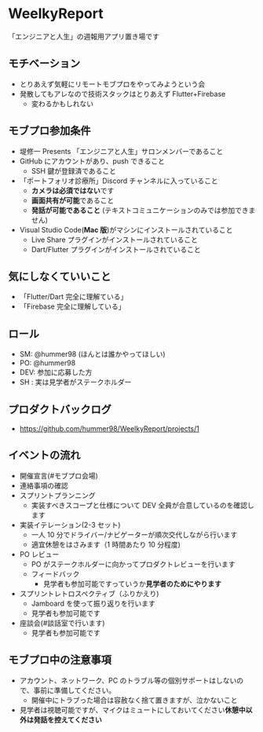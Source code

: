 # WeelkyReport

「エンジニアと人生」の週報用アプリ置き場です

## モチベーション

- とりあえず気軽にリモートモブプロをやってみようという会
- 発散してもアレなので技術スタックはとりあえず Flutter+Firebase
  - 変わるかもしれない

## モブプロ参加条件

- 堤修一 Presents 「エンジニアと人生」サロンメンバーであること
- GitHub にアカウントがあり、push できること
  - SSH 鍵が登録済であること
- 「ポートフォリオ診療所」Discord チャンネルに入っていること
  - **カメラは必須ではない**です
  - **画面共有が可能**であること
  - **発話が可能であること** (テキストコミュニケーションのみでは参加できません)
- Visual Studio Code(**Mac 版**)がマシンにインストールされていること
  - Live Share プラグインがインストールされていること
  - Dart/Flutter プラグインがインストールされていること

## 気にしなくていいこと

- 「Flutter/Dart 完全に理解ている」
- 「Firebase 完全に理解している」

## ロール

- SM: @hummer98 (ほんとは誰かやってほしい)
- PO: @hummer98
- DEV: 参加に応募した方
- SH : 実は見学者がステークホルダー

## プロダクトバックログ

- https://github.com/hummer98/WeelkyReport/projects/1

## イベントの流れ

- 開催宣言(#モブプロ会場)
- 連絡事項の確認
- スプリントプランニング
  - 実装すべきスコープと仕様について DEV 全員が合意しているのを確認します
- 実装イテレーション(2-3 セット)
  - 一人 10 分でドライバー/ナビゲーターが順次交代しながら行います
  - 適宜休憩をはさみます（1 時間あたり 10 分程度)
- PO レビュー
  - PO がステークホルダーに向かってプロダクトレビューを行います
  - フィードバック
    - 見学者も参加可能ですっていうか**見学者のためにやります**
- スプリントレトロスペクティブ（ふりかえり)
  - Jamboard を使って振り返りを行います
  - 見学者も参加可能です
- 座談会(#談話室で行います)
  - 見学者も参加可能です

## モブプロ中の注意事項

- アカウント、ネットワーク、PC のトラブル等の個別サポートはしないので、事前に準備してください。
  - 開催中にトラブった場合は容赦なく捨て置きますが、泣かないこと
- 見学者は視聴可能ですが、マイクはミュートにしておいてください**休憩中以外は発話を控えてください**
